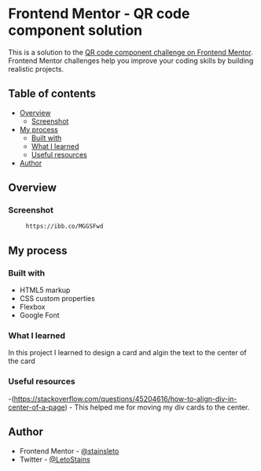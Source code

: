 # Frontend Mentor - QR code component solution

This is a solution to the [QR code component challenge on Frontend Mentor](https://www.frontendmentor.io/challenges/qr-code-component-iux_sIO_H). Frontend Mentor challenges help you improve your coding skills by building realistic projects. 

## Table of contents

- [Overview](#overview)
  - [Screenshot](#screenshot)
- [My process](#my-process)
  - [Built with](#built-with)
  - [What I learned](#what-i-learned)
  - [Useful resources](#useful-resources)
- [Author](#author)



## Overview

### Screenshot
         
         https://ibb.co/MGGSFwd


## My process

### Built with

- HTML5 markup
- CSS custom properties
- Flexbox
- Google Font


### What I learned

In this project I learned to design a card and algin the text to the center of the card  

### Useful resources

-(https://stackoverflow.com/questions/45204616/how-to-align-div-in-center-of-a-page) - This helped me for moving my div cards to the center.

## Author

- Frontend Mentor - [@stainsleto](https://www.frontendmentor.io/profile/stainsleto)
- Twitter - [@LetoStains](https://twitter.com/LetoStains)

